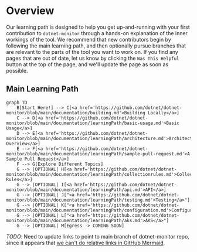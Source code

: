 
# Overview

Our learning path is designed to help you get up-and-running with your first contribution to `dotnet-monitor` through a hands-on explanation of the inner workings of the tool. We recommend that new contributors begin by following the main learning path, and then optionally pursue branches that are relevant to the parts of the tool you want to work on. If you find any pages that are out of date, let us know by clicking the `Was This Helpful` button at the top of the page, and we'll update the page as soon as possible.

## Main Learning Path

```mermaid
graph TD
    B[Start Here!] --> C[<a href='https://github.com/dotnet/dotnet-monitor/blob/main/documentation/building.md'>Building Locally</a>]
    C --> D[<a href='https://github.com/dotnet/dotnet-monitor/blob/main/documentation/learningPath/basic-usage.md'>Basic Usage</a>]
    D --> E[<a href='https://github.com/dotnet/dotnet-monitor/blob/main/documentation/learningPath/architecture.md'>Architecture Overview</a>]
    E --> F[<a href='https://github.com/dotnet/dotnet-monitor/blob/main/documentation/learningPath/sample-pull-request.md'>A Sample Pull Request</a>]
    F --> G[Explore Different Topics]
    G --> |OPTIONAL| H[<a href='https://github.com/dotnet/dotnet-monitor/blob/main/documentation/learningPath/collectionrules.md'>Collection Rules</a>]
    G --> |OPTIONAL| I[<a href='https://github.com/dotnet/dotnet-monitor/blob/main/documentation/learningPath/api.md'>API</a>]
    G --> |OPTIONAL| J["<a href='https://github.com/dotnet/dotnet-monitor/blob/main/documentation/learningPath/testing.md'>Testing</a>"]
    G --> |OPTIONAL| K["<a href='https://github.com/dotnet/dotnet-monitor/blob/main/documentation/learningPath/configuration.md'>Configuration</a>"]
    G --> |OPTIONAL| L["<a href='https://github.com/dotnet/dotnet-monitor/blob/main/documentation/learningPath/aks.md'>AKS</a>"]
    G --> |OPTIONAL| M[Egress -> COMING SOON]
```

*TODO*: Need to update links to point to main branch of dotnet-monitor repo, since it appears that [we can't do relative links in GitHub Mermaid]( https://gist.github.com/ChristopherA/bffddfdf7b1502215e44cec9fb766dfd#flowchart-with-hyperlinks).

